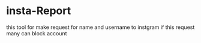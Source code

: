# insta-Report
this tool for make request for name and username to instgram if this request many can block account 
